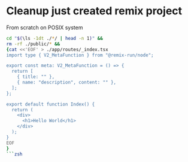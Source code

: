 # Cleanup just created remix project
From scratch on POSIX system

```zsh
cd "$(\ls -1dt ./*/ | head -n 1)" &&
rm -rf ./public/* &&
{cat <<'EOF' > ./app/routes/_index.tsx
import type { V2_MetaFunction } from "@remix-run/node";

export const meta: V2_MetaFunction = () => {
  return [
    { title: "" },
    { name: "description", content: "" },
  ];
};

export default function Index() {
  return (
    <div>
      <h1>Hello World</h1>
    </div>
  );
}
EOF
}
```zsh